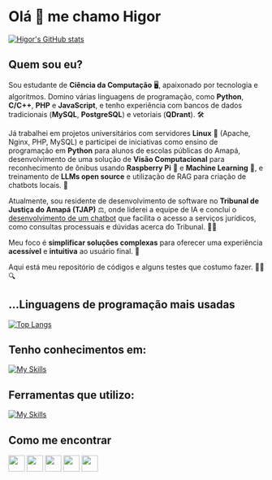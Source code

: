# Olá 👋 me chamo Higor
[![Higor's GitHub stats](https://github-readme-statss-higor-silvas-projects.vercel.app/api?username=higorslva&show_icons=true&include_all_commits=true&theme=tokyonight)](https://github.com/higorslva)
## Quem sou eu? 
Sou estudante de **Ciência da Computação** 🖥️, apaixonado por tecnologia e algoritmos. Domino várias linguagens de programação, como **Python**, **C/C++**, **PHP** e **JavaScript**, e tenho experiência com bancos de dados tradicionais (**MySQL**, **PostgreSQL**) e vetoriais (**QDrant**). 🛠️

Já trabalhei em projetos universitários com servidores **Linux** 🐧 (Apache, Nginx, PHP, MySQL) e participei de iniciativas como ensino de programação em **Python** para alunos de escolas públicas do Amapá, desenvolvimento de uma solução de **Visão Computacional** para reconhecimento de ônibus usando **Raspberry Pi** 🍓 e **Machine Learning** 🤖, e treinamento de **LLMs open source** e utilização de RAG para criação de chatbots locais. 💬

Atualmente, sou residente de desenvolvimento de software no **Tribunal de Justiça do Amapá (TJAP)** ⚖️, onde liderei a equipe de IA e concluí o [desenvolvimento de um chatbot](https://www.tjap.jus.br/portal/noticias/facilidade-e-eficiencia-digital-tjap-lanca-inteligencia-artificial-chatbot-juci-a-assistente-virtual-do-portal-do-poder-judiciario.html) que facilita o acesso a serviços jurídicos, como consultas processuais e dúvidas acerca do Tribunal. 🤖✨

Meu foco é **simplificar soluções complexas** para oferecer uma experiência **acessível** e **intuitiva** ao usuário final. 🚀

Aqui está meu repositório de códigos e alguns testes que costumo fazer. 👨‍💻🔍

## ...Linguagens de programação mais usadas
[![Top Langs](https://github-readme-stats.vercel.app/api/top-langs/?username=higorslva&layout=compact&langs_count=10&theme=tokyonight)](https://github.com/higorslva?tab=repositories)

## Tenho conhecimentos em:


[![My Skills](https://skillicons.dev/icons?i=linux,bash,java,python,c,cpp,lua,mysql,flutter,aws,gcp,docker,php,&perline=7)](https://skillicons.dev)

## Ferramentas que utilizo:

[![My Skills](https://skillicons.dev/icons?i=git,vscode,vim,idea,github&perline=7)](https://skillicons.dev)

## Como me encontrar

[<img src="https://cdn-icons-png.flaticon.com/512/174/174857.png" width="32">](https://www.linkedin.com/in/higorslva/)
[<img src="https://www.vectorlogo.zone/logos/telegram/telegram-tile.svg" width="32">](https://t.me/higorslva)
[<img src="https://w7.pngwing.com/pngs/817/967/png-transparent-gmail-logo-gmail-email-icon-logo-gmail-logo-angle-text-rectangle.png" width="32">](mailto:higor.slva@outlook.com)
[<img src="https://forum.xda-developers.com/data/avatars/h/335/335322.jpg" width="32">](https://forum.xda-developers.com/m/higor_slva.7474710)
[<img src="https://dev-to-uploads.s3.amazonaws.com/uploads/logos/resized_logo_UQww2soKuUsjaOGNB38o.png" width="32">](https://dev.to/higorslva_)
